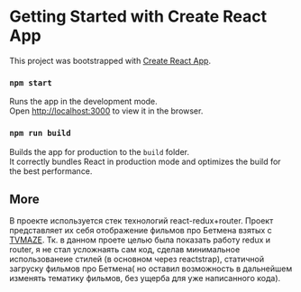 # Getting Started with Create React App

This project was bootstrapped with [Create React App](https://github.com/facebook/create-react-app).

### `npm start`

Runs the app in the development mode.\
Open [http://localhost:3000](http://localhost:3000) to view it in the browser.


### `npm run build`

Builds the app for production to the `build` folder.\
It correctly bundles React in production mode and optimizes the build for the best performance.



## More
 В проекте используется стек технологий react-redux+router. Проект представляет их себя отображение фильмов про Бетмена взятых с [TVMAZE](https://api.tvmaze.com).
 Тк. в данном проете целью была показать работу redux и router, я не стал усложнаять сам код, сделав минимальное использованеие стилей (в основном через reactstrap), статичной загруску фильмов про Бетмена( но оставил возможность в дальнейшем изменять тематику фильмов, без ущерба для уже написанного кода).
 
 
